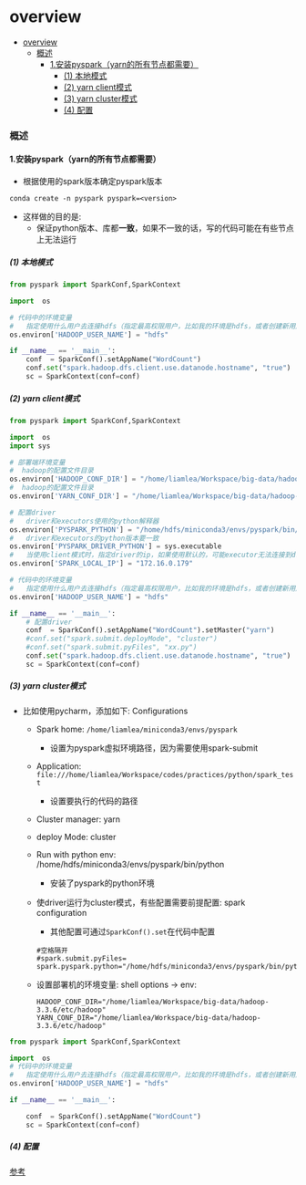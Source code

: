 # overview


<!-- @import "[TOC]" {cmd="toc" depthFrom=1 depthTo=6 orderedList=false} -->

<!-- code_chunk_output -->

- [overview](#overview)
    - [概述](#概述)
      - [1.安装pyspark（yarn的所有节点都需要）](#1安装pysparkyarn的所有节点都需要)
        - [(1) 本地模式](#1-本地模式)
        - [(2) yarn client模式](#2-yarn-client模式)
        - [(3) yarn cluster模式](#3-yarn-cluster模式)
        - [(4) 配置](#4-配置)

<!-- /code_chunk_output -->


### 概述

#### 1.安装pyspark（yarn的所有节点都需要）

* 根据使用的spark版本确定pyspark版本
```shell
conda create -n pyspark pyspark=<version>
```

* 这样做的目的是:
  * 保证python版本、库都**一致**，如果不一致的话，写的代码可能在有些节点上无法运行

##### (1) 本地模式
```python
from pyspark import SparkConf,SparkContext

import  os

# 代码中的环境变量
#   指定使用什么用户去连接hdfs（指定最高权限用户，比如我的环境是hdfs，或者创建新用户）
os.environ['HADOOP_USER_NAME'] = "hdfs"

if __name__ == '__main__':
    conf  = SparkConf().setAppName("WordCount")
    conf.set("spark.hadoop.dfs.client.use.datanode.hostname", "true")
    sc = SparkContext(conf=conf)
```

##### (2) yarn client模式

```python
from pyspark import SparkConf,SparkContext

import  os
import sys

# 部署端环境变量
#  hadoop的配置文件目录
os.environ['HADOOP_CONF_DIR'] = "/home/liamlea/Workspace/big-data/hadoop-3.3.6/etc/hadoop"
#  hadoop的配置文件目录
os.environ['YARN_CONF_DIR'] = "/home/liamlea/Workspace/big-data/hadoop-3.3.6/etc/hadoop"

# 配置driver
#   driver和executors使用的python解释器
os.environ['PYSPARK_PYTHON'] = "/home/hdfs/miniconda3/envs/pyspark/bin/python"
#   driver和executors的python版本要一致
os.environ['PYSPARK_DRIVER_PYTHON'] = sys.executable
#   当使用client模式时，指定driver的ip，如果使用默认的，可能executor无法连接到driver
os.environ['SPARK_LOCAL_IP'] = "172.16.0.179"

# 代码中的环境变量
#   指定使用什么用户去连接hdfs（指定最高权限用户，比如我的环境是hdfs，或者创建新用户）
os.environ['HADOOP_USER_NAME'] = "hdfs"

if __name__ == '__main__':
    # 配置driver
    conf  = SparkConf().setAppName("WordCount").setMaster("yarn")
    #conf.set("spark.submit.deployMode", "cluster")
    #conf.set("spark.submit.pyFiles", "xx.py")
    conf.set("spark.hadoop.dfs.client.use.datanode.hostname", "true")
    sc = SparkContext(conf=conf)
```

##### (3) yarn cluster模式
* 比如使用pycharm，添加如下: Configurations

  * Spark home: `/home/liamlea/miniconda3/envs/pyspark`
    * 设置为pyspark虚拟环境路径，因为需要使用spark-submit

  * Application: `file:///home/liamlea/Workspace/codes/practices/python/spark_test` 
    * 设置要执行的代码的路径

  * Cluster manager: yarn
  * deploy Mode: cluster
  * Run with python env: /home/hdfs/miniconda3/envs/pyspark/bin/python
    * 安装了pyspark的python环境

  * 使driver运行为cluster模式，有些配置需要前提配置: spark configuration
    * 其他配置可通过`SparkConf().set`在代码中配置
    ```shell
    #空格隔开
    #spark.submit.pyFiles=
    spark.pyspark.python="/home/hdfs/miniconda3/envs/pyspark/bin/python"
    ```
  * 设置部署机的环境变量: shell options -> env: 
    ```shell
    HADOOP_CONF_DIR="/home/liamlea/Workspace/big-data/hadoop-3.3.6/etc/hadoop"
    YARN_CONF_DIR="/home/liamlea/Workspace/big-data/hadoop-3.3.6/etc/hadoop"
    ```

```python
from pyspark import SparkConf,SparkContext

import  os
# 代码中的环境变量
#   指定使用什么用户去连接hdfs（指定最高权限用户，比如我的环境是hdfs，或者创建新用户）
os.environ['HADOOP_USER_NAME'] = "hdfs"

if __name__ == '__main__':

    conf  = SparkConf().setAppName("WordCount")
    sc = SparkContext(conf=conf)
```

##### (4) 配置
[参考](https://spark.apache.org/docs/latest/configuration.html)